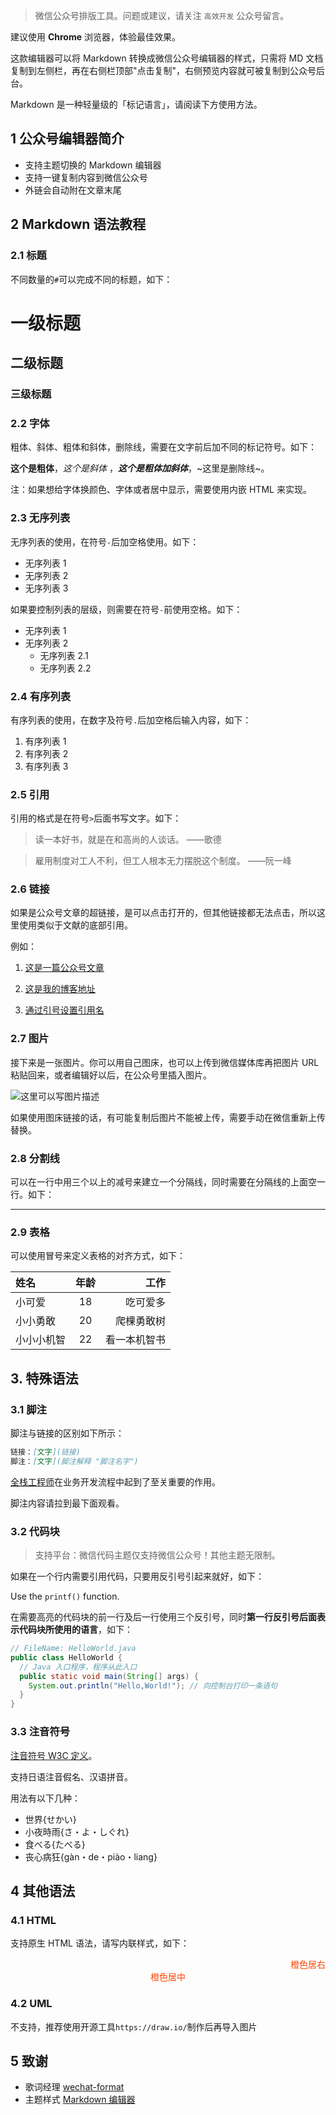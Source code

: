 > 微信公众号排版工具。问题或建议，请关注 `高效开发` 公众号留言。

建议使用 **Chrome** 浏览器，体验最佳效果。

这款编辑器可以将 Markdown 转换成微信公众号编辑器的样式，只需将 MD 文档复制到左侧栏，再在右侧栏顶部"点击复制"，右侧预览内容就可被复制到公众号后台。

Markdown 是一种轻量级的「标记语言」，请阅读下方使用方法。

## 1 公众号编辑器简介

- 支持主题切换的 Markdown 编辑器
- 支持一键复制内容到微信公众号
- 外链会自动附在文章末尾

## 2 Markdown 语法教程

### 2.1 标题

不同数量的`#`可以完成不同的标题，如下：

# 一级标题

## 二级标题

### 三级标题

### 2.2 字体

粗体、斜体、粗体和斜体，删除线，需要在文字前后加不同的标记符号。如下：

**这个是粗体**，_这个是斜体_ ，**_这个是粗体加斜体_**，~这里是删除线~。

注：如果想给字体换颜色、字体或者居中显示，需要使用内嵌 HTML 来实现。

### 2.3 无序列表

无序列表的使用，在符号`-`后加空格使用。如下：

- 无序列表 1
- 无序列表 2
- 无序列表 3

如果要控制列表的层级，则需要在符号`-`前使用空格。如下：

- 无序列表 1
- 无序列表 2
  - 无序列表 2.1
  - 无序列表 2.2

### 2.4 有序列表

有序列表的使用，在数字及符号`.`后加空格后输入内容，如下：

1. 有序列表 1
2. 有序列表 2
3. 有序列表 3

### 2.5 引用

引用的格式是在符号`>`后面书写文字。如下：

> 读一本好书，就是在和高尚的人谈话。 ——歌德

> 雇用制度对工人不利，但工人根本无力摆脱这个制度。 ——阮一峰

### 2.6 链接

如果是公众号文章的超链接，是可以点击打开的，但其他链接都无法点击，所以这里使用类似于文献的底部引用。

例如：

1. [这是一篇公众号文章](https://mp.weixin.qq.com/s/Y-VUFhY_2RFK6o0S8F0CuA)

2. [这是我的博客地址](https://yanxi123.com/)

3. [通过引号设置引用名](https://yanxi123.com/md2wechat/ "这是自定义的引用名")

### 2.7 图片

接下来是一张图片。你可以用自己图床，也可以上传到微信媒体库再把图片 URL
粘贴回来，或者编辑好以后，在公众号里插入图片。

![这里可以写图片描述](https://yanxi123.com/post/2023/12/year-summary/img/20231231214441.png)

如果使用图床链接的话，有可能复制后图片不能被上传，需要手动在微信重新上传替换。

### 2.8 分割线

可以在一行中用三个以上的减号来建立一个分隔线，同时需要在分隔线的上面空一行。如下：

---

### 2.9 表格

可以使用冒号来定义表格的对齐方式，如下：

| 姓名       | 年龄 |         工作 |
| :--------- | :--: | -----------: |
| 小可爱     |  18  |     吃可爱多 |
| 小小勇敢   |  20  |   爬棵勇敢树 |
| 小小小机智 |  22  | 看一本机智书 |

## 3. 特殊语法

### 3.1 脚注

脚注与链接的区别如下所示：

```markdown
链接：[文字](链接)
脚注：[文字](脚注解释 "脚注名字")
```

[全栈工程师](是指掌握多种技能，并能利用多种技能独立完成产品的人。 "什么是全栈工程师")在业务开发流程中起到了至关重要的作用。

脚注内容请拉到最下面观看。

### 3.2 代码块

> 支持平台：微信代码主题仅支持微信公众号！其他主题无限制。

如果在一个行内需要引用代码，只要用反引号引起来就好，如下：

Use the `printf()` function.

在需要高亮的代码块的前一行及后一行使用三个反引号，同时**第一行反引号后面表示代码块所使用的语言**，如下：

```java
// FileName: HelloWorld.java
public class HelloWorld {
  // Java 入口程序，程序从此入口
  public static void main(String[] args) {
    System.out.println("Hello,World!"); // 向控制台打印一条语句
  }
}
```

### 3.3 注音符号

[注音符号 W3C 定义](http://www.w3.org/TR/ruby/)。

支持日语注音假名、汉语拼音。

用法有以下几种：

- 世界{せかい}
- 小夜時雨{さ・よ・しぐれ}
- 食べる{たべる}
- 丧心病狂{gàn・de・piào・liang}

## 4 其他语法

### 4.1 HTML

支持原生 HTML 语法，请写内联样式，如下：

<span style="display:block;text-align:right;color:orangered;">橙色居右</span>
<span style="display:block;text-align:center;color:orangered;">橙色居中</span>

### 4.2 UML

不支持，推荐使用开源工具`https://draw.io/`制作后再导入图片

## 5 致谢

- 歌词经理 [wechat-format](https://github.com/lyricat/wechat-format "灵感来源")
- 主题样式 [Markdown 编辑器](https://markdown.com.cn/editor "主题来源")
